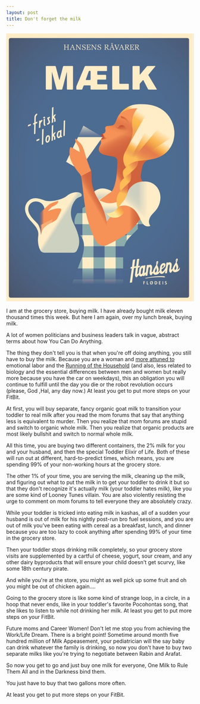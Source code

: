 ```yaml
---
layout: post
title: Don't forget the milk
---
```

![image](https://raw.githubusercontent.com/vkblog/vkblog.github.io/master/public/img/2016/03/milk.jpg)

I am at the grocery store, buying milk. I have already bought milk eleven thousand times this week. But here I am again, over my lunch break, buying milk. 

A lot of women politicians and business leaders talk in vague, abstract terms about how You Can Do Anything. 

The thing they don't tell you is that when you're off doing anything, you still have to buy the milk. Because you are a woman and [more attuned to](https://www.reddit.com/r/Parenting/comments/4uibku/how_do_i_stop_being_the_backup_parent/) emotional labor and the [Running of the Household](https://drive.google.com/file/d/0B0UUYL6kaNeBTDBRbkJkeUtabEk/view?pref=2&pli=1) (and also, less related to biology and the essential differences between men and women but really more because you have the car on weekdays), this an obligation you will continue to fulfill until the day you die or the robot revolution occurs (please, God ,Hal, any day now.) At least you get to put more steps on your FitBit. 

At first, you will buy separate, fancy organic goat milk to transition your toddler to real milk after you read the mom forums that say that anything less is equivalent to murder. Then you realize that mom forums are stupid and switch to organic whole milk. Then you realize that organic products are most likely bullshit and switch to normal whole milk. 

All this time, you are buying two different containers, the 2% milk for you and your husband, and then the special Toddler Elixir of Life.  Both of these will run out at different, hard-to-predict times, which means, you are spending 99% of your non-working hours at the grocery store. 

The other 1% of your time, you are serving the milk, cleaning up the milk, and figuring out what to put the milk in to get your toddler to drink it but so that they don't recognize it's actually milk (your toddler hates milk), like you are some kind of Looney Tunes villain. You are also violently resisting the urge to comment on mom forums to tell everyone they are absolutely crazy. 

While your toddler is tricked into eating milk in kashas, all of a sudden your husband is out of milk for his nightly post-run bro fuel sessions, and you are out of milk you've been eating with cereal as a breakfast, lunch, and dinner because you are too lazy to cook anything after spending 99% of your time in the grocery store. 

Then your toddler stops drinking milk completely, so your grocery store visits are supplemented by a cartful of cheese, yogurt, sour cream, and any other dairy byproducts that will ensure your child doesn't get scurvy, like some 18th century pirate. 

And while you're at the store, you might as well pick up some fruit and oh you might be out of chicken again....

Going to the grocery store is like some kind of strange loop, in a circle, in a hoop that never ends, like in your toddler's favorite Pocohontas song, that she likes to listen to while not drinking her milk. At least you get to put more steps on your FitBit. 

Future moms and Career Women! Don't let me stop you from achieving the Work/Life Dream. There is a bright point! Sometime around month five hundred million of Milk Appeasement, your pediatrician will the say baby can drink whatever the family is drinking, so now you don't have to buy two separate milks like you're trying to negotiate between Rabin and Arafat. 

So now you get to go and just buy one milk for everyone, One Milk to Rule Them All and in the Darkness bind them.  

You just have to buy that two gallons more often. 

At least you get to put more steps on your FitBit. 


